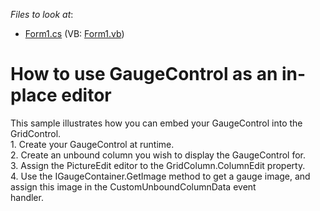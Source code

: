 <!-- default file list -->
*Files to look at*:

* [Form1.cs](./CS/InplageGaugeControl/Form1.cs) (VB: [Form1.vb](./VB/InplageGaugeControl/Form1.vb))
<!-- default file list end -->
# How to use GaugeControl as an in-place editor


<p>This sample illustrates how you can embed your GaugeControl into the GridControl. <br />
1. Create your GaugeControl at runtime.<br />
2. Create an unbound column you wish to display the GaugeControl for.<br />
3. Assign the PictureEdit editor to the GridColumn.ColumnEdit property.<br />
4. Use the IGaugeContainer.GetImage method to get a gauge image, and assign this image in the CustomUnboundColumnData event 
<br />
handler.</p>

<br/>


